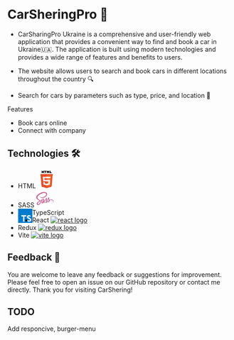 # CarSheringPro 🚙

- CarSharingPro Ukraine is a comprehensive and user-friendly web application that provides a convenient way to find and book a car in Ukraine🇺🇦. The application is built using modern technologies and provides a wide range of features and benefits to users.

- The website allows users to search and book cars in different locations throughout the country 🔍

- Search for cars by parameters such as type, price, and location 📍

Features

- Book cars online
- Connect with company

## Technologies 🛠

- HTML <a href="https://www.w3.org/html/" target="_blank"><img src="https://raw.githubusercontent.com/devicons/devicon/master/icons/html5/html5-original-wordmark.svg" alt="html5 logo" width="40" height="40"/></a>
- SASS <a href="https://sass-lang.com" target="_blank"><img src="https://raw.githubusercontent.com/devicons/devicon/master/icons/sass/sass-original.svg" alt="sass logo" width="40" height="40"/></a>
- TypeScript <a href="https://www.typescriptlang.org/" target="_blank"><img align="left" alt="JavaScript" width="32px" src="https://raw.githubusercontent.com/github/explore/80688e429a7d4ef2fca1e82350fe8e3517d3494d/topics/typescript/typescript.png" /></a>
- React <a href="https://react.dev/" target="_blank"><img src="https://cdn.worldvectorlogo.com/logos/react-2.svg" alt="react logo" width="40" height="40"/></a>
- Redux <a href="https://redux.js.org/" target="_blank"><img src="https://cdn.worldvectorlogo.com/logos/redux.svg" alt="redux logo" width="40" height="40"/></a>
- Vite <a href="https://vitejs.dev/" target="_blank"><img src="https://upload.wikimedia.org/wikipedia/commons/thumb/f/f1/Vitejs-logo.svg/1039px-Vitejs-logo.svg.png" alt="vite logo" width="40" height="40"/></a>

## Feedback 📝

You are welcome to leave any feedback or suggestions for improvement. Please feel free to open an issue on our GitHub repository or contact me directly. Thank you for visiting CarShering!

## TODO

Add responcive, burger-menu
